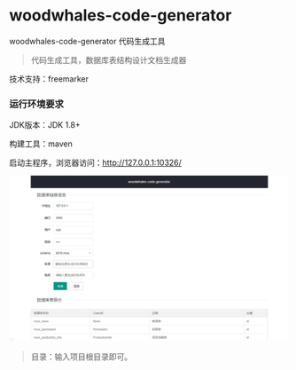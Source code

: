 # woodwhales-code-generator
woodwhales-code-generator 代码生成工具

> 代码生成工具，数据库表结构设计文档生成器

技术支持：freemarker

### 运行环境要求

JDK版本：JDK 1.8+

构建工具：maven

启动主程序，浏览器访问：http://127.0.0.1:10326/

![](doc/images/index.png)

> 目录：输入项目根目录即可。